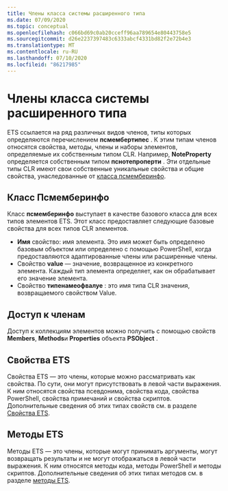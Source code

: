 ```yaml
---
title: Члены класса системы расширенного типа
ms.date: 07/09/2020
ms.topic: conceptual
ms.openlocfilehash: c066bd69c0ab20cceff96aa789654e80443758e5
ms.sourcegitcommit: d26e2237397483c6333abcf4331bd82f2e72b4e3
ms.translationtype: MT
ms.contentlocale: ru-RU
ms.lasthandoff: 07/10/2020
ms.locfileid: "86217985"
---
```

# <a name="extended-type-system-class-members"></a>Члены класса системы расширенного типа

ETS ссылается на ряд различных видов членов, типы которых определяются перечислением **псмембертипес** . К этим типам членов относятся свойства, методы, члены и наборы элементов, определяемые их собственным типом CLR. Например, **NoteProperty** определяется собственным типом **пснотепроперти** . Эти отдельные типы CLR имеют свои собственные уникальные свойства и общие свойства, унаследованные от [класса псмемберинфо](/dotnet/api/system.management.automation.psmemberinfo).

## <a name="the-psmemberinfo-class"></a>Класс Псмемберинфо

Класс **псмемберинфо** выступает в качестве базового класса для всех типов элементов ETS. Этот класс предоставляет следующие базовые свойства для всех типов CLR элементов.

- **Имя** свойство: имя элемента. Это имя может быть определено базовым объектом или определено с помощью PowerShell, когда предоставляются адаптированные члены или расширенные члены.
- Свойство **value** — значение, возвращенное из конкретного элемента. Каждый тип элемента определяет, как он обрабатывает его значение элемента.
- Свойство **типенамеофвалуе** : это имя типа CLR значения, возвращаемого свойством Value.

## <a name="accessing-members"></a>Доступ к членам

Доступ к коллекциям элементов можно получить с помощью свойств **Members**, **Methods**и **Properties** объекта **PSObject** .

## <a name="ets-properties"></a>Свойства ETS

Свойства ETS — это члены, которые можно рассматривать как свойства. По сути, они могут присутствовать в левой части выражения. К ним относятся свойства псевдонима, свойства кода, свойства PowerShell, свойства примечаний и свойства скриптов. Дополнительные сведения об этих типах свойств см. в разделе [Свойства ETS](properties.md).

## <a name="ets-methods"></a>Методы ETS

Методы ETS — это члены, которые могут принимать аргументы, могут возвращать результаты и не могут отображаться в левой части выражения. К ним относятся методы кода, методы PowerShell и методы скриптов.
Дополнительные сведения об этих типах методов см. в разделе [методы ETS](methods.md).
